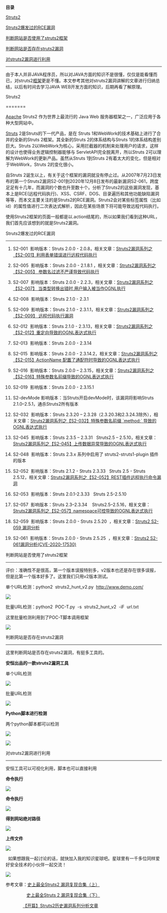 **目录**

[Struts2](#t0 "Struts2")

[Struts2爆发过的RCE漏洞](#t1 "Struts2爆发过的RCE漏洞")

[判断网站是否使用了struts2框架](#t2 "判断网站是否使用了struts2框架")

[判断网站是否存在struts2漏洞](#t3 "判断网站是否存在struts2漏洞")

[对struts2漏洞进行利用](#t4 "对struts2漏洞进行利用")

* * *

由于本人并非JAVA程序员，所以对JAVA方面的知识不是很懂，仅仅是能看懂而已，对struts2[框架](https://so.csdn.net/so/search?q=%E6%A1%86%E6%9E%B6&spm=1001.2101.3001.7020)更是不懂。本文参考其他对struts2漏洞讲解的文章进行归纳总结，以后有时间去学习JAVA WEB开发方面的知识，后期再看了解原理。

Struts2
=======

[Apache](https://so.csdn.net/so/search?q=Apache&spm=1001.2101.3001.7020) Struts2 作为世界上最流行的 Java Web 服务器框架之一，广泛应用于各种大型网站中。

[Struts](https://so.csdn.net/so/search?q=Struts&spm=1001.2101.3001.7020) 2是Struts的下一代产品，是在 Struts 1和WebWork的技术基础上进行了合并的全新的Struts 2框架。其全新的Struts 2的体系结构与Struts 1的体系结构差别巨大。Struts 2以WebWork为核心，采用拦截器的机制来处理用户的请求，这样的设计也使得业务逻辑控制器能够与 ServletAPI完全脱离开，所以Struts 2可以理解为WebWork的更新产品。虽然从Struts 1到Struts 2有着太大的变化，但是相对于WebWork，Struts 2的变化很小。

自Struts 2诞生以上，有关于这个框架的漏洞就没有停止过。从2007年7月23日发布的第一个Struts2漏洞S2-001到2020年12月8日发布的最新漏洞S2-061，跨度足足有十几年，而漏洞的个数也升至数十个。分析了Struts2的这些漏洞发现，基本上是RCE(远程代码执行)、XSS、CSRF、DOS、目录遍历和其他功能缺陷漏洞等等，而本文主要关注的是Struts2的RCE漏洞。Struts2会对某些标签属性（比如 id）的属性值进行二次表达式解析，因此在某些场景下将可能导致远程代码执行。

使用Struts2框架的页面一般都是以.action结尾的，所以如果我们看到这种URL，我们首先应该想到的就是Struts2漏洞。

Struts2爆发过的RCE漏洞
----------------

1.  S2-001  影响版本：Struts 2.0.0 - 2.0.8，相关文章：[Struts2漏洞系列之【S2-001】利用表单错误进行远程代码执行](https://mp.weixin.qq.com/s/Iehfk4JEAZ0-BjpDYpkXMg "Struts2漏洞系列之【S2-001】利用表单错误进行远程代码执行")
2.  S2-005  影响版本：Struts 2.0.0 - 2.1.8.1 ，相关文章：[Struts2漏洞系列之【S2-005】 参数名过滤不严谨导致代码执行](https://mp.weixin.qq.com/s/xaVxdYPRIhlxiFLy9WhUHA "Struts2漏洞系列之【S2-005】 参数名过滤不严谨导致代码执行")
3.  S2-007  影响版本：Struts 2.0.0 - 2.2.3，相关文章：[Struts2漏洞系列之【S2-007】 当类型转换出错时,用户输入被当作OGNL执行](https://mp.weixin.qq.com/s/EixluN3d1GcglXfcYeO7wg "Struts2漏洞系列之【S2-007】 当类型转换出错时,用户输入被当作OGNL执行")
4.  S2-008  影响版本：Struts 2.1.0 - 2.3.1
5.  S2-009  影响版本：Struts 2.1.0 - 2.3.1.1，相关文章：[Struts2漏洞系列之【S2-009】 远程代码执行漏洞](https://mp.weixin.qq.com/s/W0ZWPNlijQTuebLBxNxgfw "Struts2漏洞系列之【S2-009】 远程代码执行漏洞")
6.  S2-012  影响版本：Struts 2.1.0 - 2.3.13，相关文章：[Struts2漏洞系列之【S2-012】重定向导致的OGNL表达式执行](https://mp.weixin.qq.com/s/S5TGRtCVI9heT7bopGLJhA "Struts2漏洞系列之【S2-012】重定向导致的OGNL表达式执行")
7.  S2-013  影响版本：Struts 2.0.0 - 2.3.14 
8.  S2-015  影响版本：Struts 2.0.0 - 2.3.14.2，相关文章：[Struts2漏洞系列之【S2-015】ActionName 配置了通配符时导致的OGNL表达式执行](https://mp.weixin.qq.com/s/npm87uV1eIBHr0OexQFs1w "Struts2漏洞系列之【S2-015】ActionName 配置了通配符时导致的OGNL表达式执行")
9.  S2-016  影响版本：Struts 2.0.0 – 2.3.15，相关文章：[Struts2漏洞系列之【S2-016】特殊参数名前缀导致的OGNL表达式执行](https://mp.weixin.qq.com/s/g1g7OqLyUg9Cd0tH2bvFpg "Struts2漏洞系列之【S2-016】特殊参数名前缀导致的OGNL表达式执行")
10.  S2-019  影响版本：Struts 2.0.0 - 2.3.15.1
11.  S2-devMode 影响版本：当Struts开启devMode时，该漏洞将影响Struts 2.1.0–2.5.1，通杀Struts2所有版本
12.  S2-032  影响版本：Struts 2.3.20 – 2.3.28（2.3.20.3和2.3.24.3除外），相关文章：[Struts2漏洞系列之【S2-032】特殊参数名前缀 \`method:\` 导致的OGNL表达式执行](https://mp.weixin.qq.com/s/FX05X734SoIbev1zSSR6MA "Struts2漏洞系列之【S2-032】特殊参数名前缀 `method:` 导致的OGNL表达式执行 ")
13.  S2-045  影响版本：Struts 2.3.5 – 2.3.31   Struts2.5 – 2.5.10，相关文章：[Struts2漏洞系列之【S2-045】上传数据异常导致的OGNL表达式执行](https://mp.weixin.qq.com/s/0uY7luyJIj1sZMclrNBcoA "Struts2漏洞系列之【S2-045】上传数据异常导致的OGNL表达式执行")
14.  S2-048  影响版本：Struts 2.3.x 系列中启用了 struts2-struts1-plugin 插件的版本
15.  S2-052  影响版本：Struts 2.1.2 - Struts 2.3.33   Struts 2.5 - Struts 2.5.12，相关文章：[Struts2漏洞系列之【S2-052】REST插件远程执行命令漏洞](https://mp.weixin.qq.com/s/Yd2NZIkzhMEaM6UiU_M9_Q "Struts2漏洞系列之【S2-052】REST插件远程执行命令漏洞")
16.  S2-053  影响版本：Struts 2.0.1-2.3.33   Struts 2.5-2.5.10
17.  S2-057  影响版本：Struts 2.3–2.3.34    Struts2.5–2.5.16，相关文章：[Struts2漏洞系列之【S2-057】namespace可控导致的OGNL表达式执行](https://mp.weixin.qq.com/s/3W4YqSii3a2IVHOsP4tqlw "Struts2漏洞系列之【S2-057】namespace可控导致的OGNL表达式执行")
18.  S2-059  影响版本：Struts 2.0.0 - Struts 2.5.20  ，相关文章：[Struts2 S2-059 漏洞分析](https://mp.weixin.qq.com/s?__biz=MzUyMDEyNTkwNA==&mid=2247484472&idx=1&sn=35c122ea5f7dbbcc302f0a88cea70ac6&scene=21#wechat_redirect "Struts2 S2-059 漏洞分析")
19.  S2-061  影响版本：Struts 2.0.0 - Struts 2.5.25  ，相关文章：[Struts2 S2-061漏洞分析(CVE-2020-17530)](https://mp.weixin.qq.com/s/RD2HTMn-jFxDIs4-X95u6g "Struts2 S2-061漏洞分析(CVE-2020-17530)")

判断网站是否使用了struts2框架
------------------

评价：准确性不是很高，第一个版本误报特别多，v2版本也还是存在很多误报，但是比第一个版本好多了。这里我们只用v2版本测试。

单个URL检测：python2  struts2\_hunt\_v2.py  http://www.demo.com/

![](https://img-blog.csdnimg.cn/2020022316265134.png?x-oss-process=image/watermark,type_ZmFuZ3poZW5naGVpdGk,shadow_10,text_aHR0cHM6Ly9ibG9nLmNzZG4ubmV0L3FxXzM2MTE5MTky,size_16,color_FFFFFF,t_70)

批量URL检测：python2  POC-T.py  -s  struts2\_hunt\_v2  -iF  url.txt

这里批量检测利用到了POC-T脚本调用框架

![](https://img-blog.csdnimg.cn/20200223162703515.png?x-oss-process=image/watermark,type_ZmFuZ3poZW5naGVpdGk,shadow_10,text_aHR0cHM6Ly9ibG9nLmNzZG4ubmV0L3FxXzM2MTE5MTky,size_16,color_FFFFFF,t_70)

判断网站是否存在struts2漏洞
-----------------

这里判断网站是否存在struts2漏洞，有挺多工具的。

**安恒出品的一款struts2漏洞工具**

单个URL检测

![](https://img-blog.csdnimg.cn/20200223163302381.png?x-oss-process=image/watermark,type_ZmFuZ3poZW5naGVpdGk,shadow_10,text_aHR0cHM6Ly9ibG9nLmNzZG4ubmV0L3FxXzM2MTE5MTky,size_16,color_FFFFFF,t_70)

批量URL检测

![](https://img-blog.csdnimg.cn/2020022316315741.png?x-oss-process=image/watermark,type_ZmFuZ3poZW5naGVpdGk,shadow_10,text_aHR0cHM6Ly9ibG9nLmNzZG4ubmV0L3FxXzM2MTE5MTky,size_16,color_FFFFFF,t_70)

**Python脚本进行检测**

两个python脚本都可以检测

**![](https://img-blog.csdnimg.cn/20200223172653220.png?x-oss-process=image/watermark,type_ZmFuZ3poZW5naGVpdGk,shadow_10,text_aHR0cHM6Ly9ibG9nLmNzZG4ubmV0L3FxXzM2MTE5MTky,size_16,color_FFFFFF,t_70)**

**![](https://img-blog.csdnimg.cn/20200223172717161.png?x-oss-process=image/watermark,type_ZmFuZ3poZW5naGVpdGk,shadow_10,text_aHR0cHM6Ly9ibG9nLmNzZG4ubmV0L3FxXzM2MTE5MTky,size_16,color_FFFFFF,t_70)**

对struts2漏洞进行利用
--------------

安恒工具可以可视化利用，脚本也可以直接利用

**命令执行**

![](https://img-blog.csdnimg.cn/2020022317285186.png?x-oss-process=image/watermark,type_ZmFuZ3poZW5naGVpdGk,shadow_10,text_aHR0cHM6Ly9ibG9nLmNzZG4ubmV0L3FxXzM2MTE5MTky,size_16,color_FFFFFF,t_70)

**命令执行**

![](https://img-blog.csdnimg.cn/20200223172918422.png?x-oss-process=image/watermark,type_ZmFuZ3poZW5naGVpdGk,shadow_10,text_aHR0cHM6Ly9ibG9nLmNzZG4ubmV0L3FxXzM2MTE5MTky,size_16,color_FFFFFF,t_70)

**得到网站绝对路径**

![](https://img-blog.csdnimg.cn/2020022317295881.png?x-oss-process=image/watermark,type_ZmFuZ3poZW5naGVpdGk,shadow_10,text_aHR0cHM6Ly9ibG9nLmNzZG4ubmV0L3FxXzM2MTE5MTky,size_16,color_FFFFFF,t_70)

**上传文件**

![](https://img-blog.csdnimg.cn/20200223172939198.png?x-oss-process=image/watermark,type_ZmFuZ3poZW5naGVpdGk,shadow_10,text_aHR0cHM6Ly9ibG9nLmNzZG4ubmV0L3FxXzM2MTE5MTky,size_16,color_FFFFFF,t_70)

  如果想跟我一起讨论的话，就快加入我的知识星球吧。星球里有一千多位同样爱好安全技术的小伙伴一起交流！

![](https://img-blog.csdnimg.cn/1219ed79e9ed449d85d27b732cda5ea6.jpg)

参考文章：[史上最全Struts2 漏洞复现合集（上）](https://zhuanlan.zhihu.com/p/183876381 "史上最全Struts2 漏洞复现合集（上）")

                 [史上最全Struts 2 漏洞复现合集（下）](https://www.freebuf.com/vuls/246969.html "史上最全Struts 2 漏洞复现合集（下）")

              [【开篇】Struts2历史漏洞系列分析文章](https://mp.weixin.qq.com/s/VNlZtOJ6KU2QGrZEclUAEA "【开篇】Struts2历史漏洞系列分析文章")